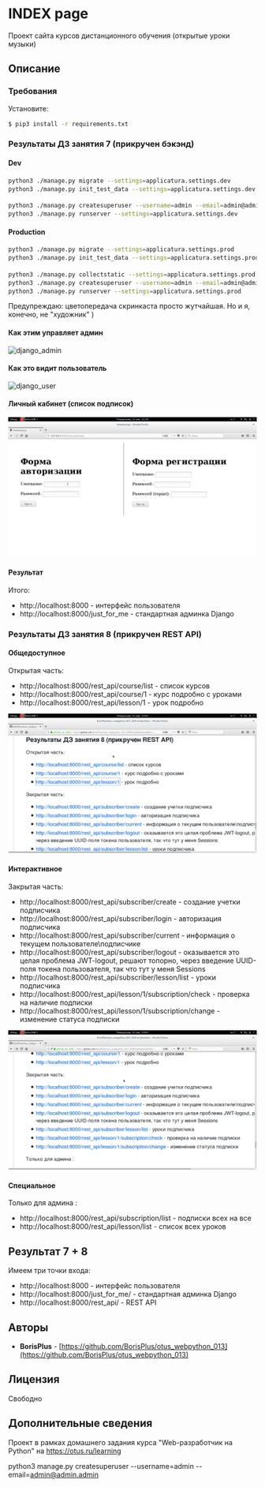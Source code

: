 # INDEX page

Проект сайта курсов дистанционного обучения (открытые уроки музыки)

## Описание

### Требования

Установите:

```bash
$ pip3 install -r requirements.txt
```

### Результаты ДЗ занятия 7 (прикручен бэкэнд) 

#### Dev

```bash
python3 ./manage.py migrate --settings=applicatura.settings.dev
python3 ./manage.py init_test_data --settings=applicatura.settings.dev

python3 ./manage.py createsuperuser --username=admin --email=admin@admin.admin  --settings=applicatura.settings.dev
python3 ./manage.py runserver --settings=applicatura.settings.dev
```

#### Production

```bash
python3 ./manage.py migrate --settings=applicatura.settings.prod
python3 ./manage.py init_test_data --settings=applicatura.settings.prod

python3 ./manage.py collectstatic --settings=applicatura.settings.prod
python3 ./manage.py createsuperuser --username=admin --email=admin@admin.admin  --settings=applicatura.settings.prod
python3 ./manage.py runserver --settings=applicatura.settings.prod
```

Предупреждаю: цветопередача скринкаста просто жутчайшая. Но и я, конечно, не "художник" )

#### Как этим управляет админ

![django_admin](README.files/images/screencasts/django_admin.gif "Title")

#### Как это видит пользователь

![django_user](README.files/images/screencasts/django_user.gif "Title")
  
#### Личный кабинет (список подписок)

![django_subscriber_lessons_view](README.files/images/screencasts/django_subscriber_lessons_view.gif "Title")

#### Результат

Итого:
* http://localhost:8000 - интерфейс пользователя 
* http://localhost:8000/just_for_me - стандартная админка Django 

### Результаты ДЗ занятия 8 (прикручен REST API) 

#### Общедоступное

Открытая часть:
* http://localhost:8000/rest_api/course/list - список курсов
* http://localhost:8000/rest_api/course/1 - курс подробно с уроками
* http://localhost:8000/rest_api/lesson/1 - урок подробно

![rest_api](README.files/images/screencasts/rest_api.gif "Title")

#### Интерактивное

Закрытая часть:
* http://localhost:8000/rest_api/subscriber/create - создание учетки подписчика
* http://localhost:8000/rest_api/subscriber/login - авторизация подписчика
* http://localhost:8000/rest_api/subscriber/current - информация о текущем пользователе\подписчике
* http://localhost:8000/rest_api/subscriber/logout - оказывается это целая проблема JWT-logout, решают топорно, 
через введение UUID-поля токена пользователя, так что тут у меня Sessions
* http://localhost:8000/rest_api/subscriber/lesson/list - уроки подписчика
* http://localhost:8000/rest_api/lesson/1/subscription/check - проверка на наличие подписки
* http://localhost:8000/rest_api/lesson/1/subscription/change - изменение статуса подписки

![rest_api_accounted](README.files/images/screencasts/rest_api_accounted.gif "Title")

#### Специальное

Только для админа :
* http://localhost:8000/rest_api/subscription/list - подписки всех на все 
* http://localhost:8000/rest_api/lesson/list - список всех уроков


## Результат 7 + 8

Имеем три точки входа:
* http://localhost:8000 - интерфейс пользователя 
* http://localhost:8000/just_for_me/ - стандартная админка Django 
* http://localhost:8000/rest_api/ - REST API

## Авторы

* **BorisPlus** - [https://github.com/BorisPlus/otus_webpython_013](https://github.com/BorisPlus/otus_webpython_013)

## Лицензия

Свободно

## Дополнительные сведения

Проект в рамках домашнего задания курса "Web-разработчик на Python" на https://otus.ru/learning

python3 manage.py createsuperuser --username=admin --email=admin@admin.admin
